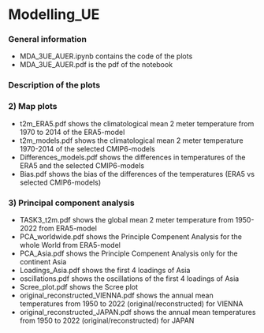# Modelling_UE

### General information
- MDA_3UE_AUER.ipynb contains the code of the plots
- MDA_3UE_AUER.pdf is the pdf of the notebook
### Description of the plots
### 2) Map plots
- t2m_ERA5.pdf shows the climatological mean 2 meter temperature from 1970 to 2014 of the ERA5-model
- t2m_models.pdf shows the climatological mean 2 meter temperature 1970-2014 of the selected CMIP6-models
- Differences_models.pdf shows the differences in temperatures of the ERA5 and the selected CMIP6-models
- Bias.pdf shows the bias of the differences of the temperatures (ERA5 vs selected CMIP6-models)

### 3) Principal component analysis
- TASK3_t2m.pdf shows the global mean 2 meter temperature from 1950-2022 from ERA5-model
- PCA_worldwide.pdf shows the Principle Compenent Analysis for the whole World from ERA5-model
- PCA_Asia.pdf shows the Principle Compenent Analysis only for the continent Asia
- Loadings_Asia.pdf shows the first 4 loadings of Asia
- oscillations.pdf shows the oscillations of the first 4 loadings of Asia
- Scree_plot.pdf shows the Scree plot
- original_reconstructed_VIENNA.pdf shows the annual mean temperatures from 1950 to 2022 (original/reconstructed) for VIENNA
- original_reconstructed_JAPAN.pdf shows the annual mean temperatures from 1950 to 2022 (original/reconstructed) for JAPAN
